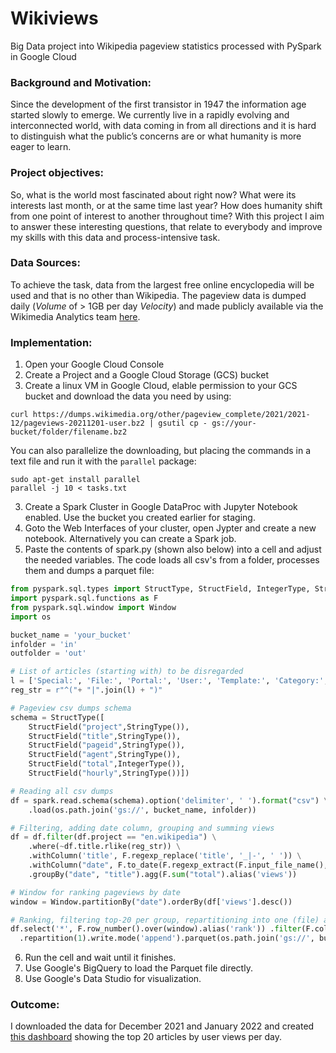 # Wikiviews
Big Data project into Wikipedia pageview statistics processed with PySpark in Google Cloud

### Background and Motivation:
Since the development of the first transistor in 1947 the information age started slowly to emerge. We currently live in a rapidly evolving and interconnected world, with data coming in from all directions and it is hard to distinguish what the public’s concerns are or what humanity is more eager to learn.

### Project objectives:
So, what is the world most fascinated about right now? What were its interests last month, or at the same time last year? How does humanity shift from one point of interest to another throughout time? With this project I aim to answer these interesting questions, that relate to everybody and improve my skills with this data and process-intensive task.

### Data Sources:
To achieve the task, data from the largest free online encyclopedia will be used and that is no other than Wikipedia. The pageview data is dumped daily (*Volume* of > 1GB per day *Velocity*) and made publicly available via the Wikimedia Analytics team [here](https://dumps.wikimedia.org/other/pageview_complete/readme.html).

### Implementation:

1. Open your Google Cloud Console
2. Create a Project and a Google Cloud Storage (GCS) bucket 
3. Create a linux VM in Google Cloud, elable permission to your GCS bucket and download the data you need by using: 
```linux
curl https://dumps.wikimedia.org/other/pageview_complete/2021/2021-12/pageviews-20211201-user.bz2 | gsutil cp - gs://your-bucket/folder/filename.bz2
```
You can also parallelize the downloading, but placing the commands in a text file and run it with the `parallel` package:
```linux
sudo apt-get install parallel
parallel -j 10 < tasks.txt
```
3. Create a Spark Cluster in Google DataProc with Jupyter Notebook enabled. Use the bucket you created earlier for staging.
4. Goto the Web Interfaces of your cluster, open Jypter and create a new notebook. Alternatively you can create a Spark job.
5. Paste the contents of spark.py (shown also below) into a cell and adjust the needed variables. The code loads all csv's from a folder, processes them and dumps a parquet file:
```python
from pyspark.sql.types import StructType, StructField, IntegerType, StringType
import pyspark.sql.functions as F
from pyspark.sql.window import Window
import os

bucket_name = 'your_bucket'
infolder = 'in'
outfolder = 'out'

# List of articles (starting with) to be disregarded
l = ['Special:', 'File:', 'Portal:', 'User:', 'Template:', 'Category:', 'User_talk:', 'Wikipedia', 'Main_' , '-']
reg_str = r"^("+ "|".join(l) + ")"

# Pageview csv dumps schema
schema = StructType([
    StructField("project",StringType()),
    StructField("title",StringType()),
    StructField("pageid",StringType()),
    StructField("agent",StringType()),
    StructField("total",IntegerType()),
    StructField("hourly",StringType())])

# Reading all csv dumps
df = spark.read.schema(schema).option('delimiter', ' ').format("csv") \
    .load(os.path.join('gs://', bucket_name, infolder))

# Filtering, adding date column, grouping and summing views
df = df.filter(df.project == "en.wikipedia") \
    .where(~df.title.rlike(reg_str)) \
    .withColumn('title', F.regexp_replace('title', '_|-', ' ')) \
    .withColumn("date", F.to_date(F.regexp_extract(F.input_file_name(), """(.{10}).bz2$""", 1),"yyyy-MM-dd")) \
    .groupBy("date", "title").agg(F.sum("total").alias('views'))

# Window for ranking pageviews by date 
window = Window.partitionBy("date").orderBy(df['views'].desc())

# Ranking, filtering top-20 per group, repartitioning into one (file) and saving parquet
df.select('*', F.row_number().over(window).alias('rank')) .filter(F.col('rank') <= 20) \
  .repartition(1).write.mode('append').parquet(os.path.join('gs://', bucket_name, outfolder))
```
6. Run the cell and wait until it finishes.
7. Use Google's BigQuery to load the Parquet file directly.
8. Use Google's Data Studio for visualization.

### Outcome:
I downloaded the data for December 2021 and January 2022 and created [this dashboard](https://datastudio.google.com/reporting/ee1602bb-913d-4625-952c-06dfd45c6512/page/sn7jC) showing the top 20 articles by user views per day.
